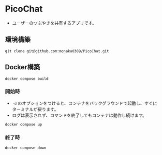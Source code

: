 # PicoChat
- ユーザーのつぶやきを共有するアプリです。

## 環境構築

```
git clone git@github.com:monaka0309/PicoChat.git
```

## Docker構築

```
docker compose build
```

### 開始時
- `-d` のオプションをつけると、コンテナをバックグラウンドで起動し、すぐにターミナルが戻ります。
- ログは表示されず、コマンドを終了してもコンテナは動作し続けます。
```
docker compose up
```

### 終了時
```
docker compose down
```


